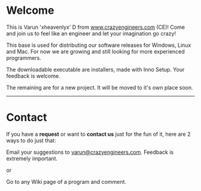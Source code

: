 # Welcome #

This is Varun 'xheavenlyx' D from www.crazyengineers.com (CE)! Come and join us to feel like an engineer and let your imagination go crazy!

This base is used for distributing our software releases for Windows, Linux and Mac. For now we are growing and still looking for more experienced programmers.

The downloadable executable are installers, made with Inno Setup. Your feedback is welcome.

The remaining are for a new project. It will be moved to it's own place soon.

---


# Contact #

If you have a **request** or want to **contact us** just for the fun of it, here are 2 ways to do just that:



Email your suggestions to varun@crazyengineers.com. Feedback is extremely important.

or

Go to any Wiki page of a program and comment.